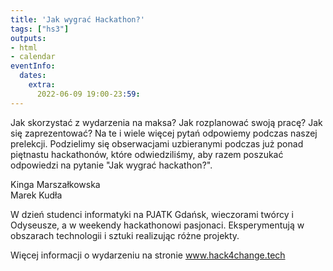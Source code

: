 ```yaml
---
title: 'Jak wygrać Hackathon?'
tags: ["hs3"]
outputs:
- html
- calendar
eventInfo:
  dates:
    extra:
      2022-06-09 19:00-23:59:
---
```

Jak skorzystać z wydarzenia na maksa? Jak rozplanować swoją pracę? Jak się zaprezentować? Na te i wiele więcej pytań odpowiemy podczas naszej prelekcji. Podzielimy się obserwacjami uzbieranymi podczas już ponad piętnastu hackathonów, które odwiedziliśmy, aby razem poszukać odpowiedzi na pytanie "Jak wygrać hackathon?".

 Kinga Marszałkowska  
Marek Kudła

 W dzień studenci informatyki na PJATK Gdańsk, wieczorami twórcy i Odyseusze, a w weekendy hackathonowi pasjonaci. Eksperymentują w obszarach technologii i sztuki realizując różne projekty.

 Więcej informacji o wydarzeniu na stronie www.hack4change.tech

 
    